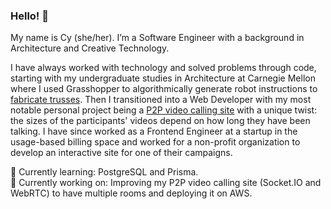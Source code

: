### Hello! 👋

My name is Cy (she/her). I’m a Software Engineer with a background in Architecture and Creative Technology.

I have always worked with technology and solved problems through code, starting with my undergraduate studies in Architecture at Carnegie Mellon where I used Grasshopper to algorithmically generate robot instructions to [fabricate trusses](https://www.cy-kim.com/timber). Then I transitioned into a Web Developer with my most notable personal project being a [P2P video calling site](https://github.com/cy-kim/listen-more-than-you-speak) with a unique twist: the sizes of the participants' videos depend on how long they have been talking. I have since worked as a Frontend Engineer at a startup in the usage-based billing space and worked for a non-profit organization to develop an interactive site for one of their campaigns.

🌱 Currently learning: PostgreSQL and Prisma.
<br>
🔨 Currently working on: Improving my P2P video calling site (Socket.IO and WebRTC) to have multiple rooms and deploying it on AWS.

